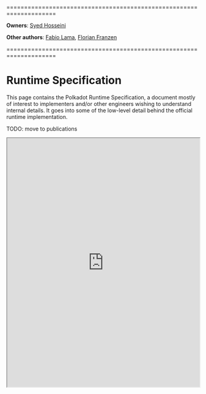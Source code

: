 ====================================================================

**Owners**: [Syed Hosseini](/team_members/syed.html)

**Other authors**: [Fabio Lama](/team_members/fabio.html), [Florian Franzen](/team_members/florian.html)

====================================================================

# Runtime Specification

This page contains the Polkadot Runtime Specification, a document mostly of
interest to implementers and/or other engineers wishing to understand internal
details. It goes into some of the low-level detail behind the official runtime
implementation.

TODO: move to publications

<iframe src="https://w3f.github.io/polkadot-spec/spec/runtime/latest.pdf" width="100%" height="650em"></iframe>
